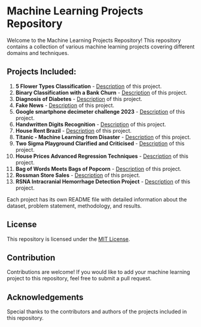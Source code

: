 # Machine Learning Projects Repository

Welcome to the Machine Learning Projects Repository! This repository contains a collection of various machine learning projects covering different domains and techniques.

## Projects Included:

01. **5 Flower Types Classification** - [Description](https://github.com/Awrsha/Kaggle/tree/master/5-Flower-Types-Classification) of this project.
02. **Binary Classification with a Bank Churn** - [Description](https://github.com/Awrsha/Kaggle/tree/master/Binary%20Classification%20with%20a%20Bank%20Churn) of this project.
03. **Diagnosis of Diabetes** - [Description](https://github.com/Awrsha/Kaggle/tree/master/Diagnosis%20of%20Diabetes) of this project.
04. **Fake News** - [Description](https://github.com/Awrsha/Kaggle/tree/master/Fake%20News) of this project.
05. **Google smartphone decimeter challenge 2023** - [Description](https://github.com/Awrsha/Kaggle/tree/master/Google%20smartphone%20decimeter%20challenge%202023) of this project.
06. **Handwritten Digits Recognition** - [Description](https://github.com/Awrsha/Kaggle/tree/master/Handwritten-Digits-Recognition) of this project.
07. **House Rent Brazil** - [Description](https://github.com/Awrsha/Kaggle/tree/master/House-Rent-Brazil) of this project.
08. **Titanic - Machine Learning from Disaster** - [Description](https://github.com/Awrsha/Kaggle/tree/master/Titanic%20-%20Machine%20Learning%20from%20Disaster) of this project.
09. **Two Sigma Playground Clarified and Criticised** - [Description](https://github.com/Awrsha/Kaggle/tree/master/Two%20sigma%20playground%20clarified%20and%20criticised) of this project.
10. **House Prices Advanced Regression Techniques** - [Description](https://github.com/Awrsha/Kaggle/tree/master/house-prices-advanced-regression-techniques) of this project.
11. **Bag of Words Meets Bags of Popcorn** - [Description](https://github.com/Awrsha/Kaggle/tree/master/Bag%20of%20Words%20Meets%20Bags%20of%20Popcorn) of this project.
12. **Rossman Store Sales** - [Description](https://github.com/Awrsha/Kaggle/tree/master/Rossman%20Store%20Sales) of this project.
13. **RSNA Intracranial Hemorrhage Detection Project** - [Description](https://github.com/Awrsha/Kaggle/tree/master/Identify%20acute%20intracranial%20hemorrhage) of this project.

Each project has its own README file with detailed information about the dataset, problem statement, methodology, and results.

## License

This repository is licensed under the [MIT License](LICENSE).

## Contribution

Contributions are welcome! If you would like to add your machine learning project to this repository, feel free to submit a pull request.

## Acknowledgements

Special thanks to the contributors and authors of the projects included in this repository.
